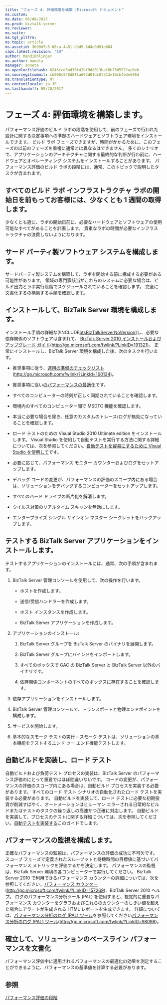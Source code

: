 ```yaml
---
title: "フェーズ 4: 評価環境を構築 |Microsoft ドキュメント"
ms.custom: 
ms.date: 06/08/2017
ms.prod: biztalk-server
ms.reviewer: 
ms.suite: 
ms.tgt_pltfrm: 
ms.topic: article
ms.assetid: 3b90d7c5-60ca-4a81-b3d9-6d4e9d91e684
caps.latest.revision: "10"
author: MandiOhlinger
ms.author: mandia
manager: anneta
ms.openlocfilehash: 8246ccd34d36f42bf9d8013baf8b73d557fae6eb
ms.sourcegitcommit: cb908c540d8f1a692d01dc8f313e16cb4b4e696d
ms.translationtype: MT
ms.contentlocale: ja-JP
ms.lasthandoff: 09/20/2017
---
```

# <a name="phase-4-building-the-assessment-environment"></a>フェーズ 4: 評価環境を構築します。
パフォーマンス評価のビルド ラボの段階を使用して、前のフェーズで行われた設計に関する決定事項への準拠のハードウェアとソフトウェア環境をインストールできます。 ビルド ラボ フェーズできますが、時間がかかるために、このフェーズの以前のフェーズを重複に通常とは異なるはできません。 多くのシナリオで、アプリケーションのアーキテクチャに関する最終的な判断が行わ前に、ハードウェアとオペレーティング システムをインストールすることがあります。 パフォーマンス評価のビルド ラボの段階には、通常、このトピックで説明したタスクが含まれます。  
  
## <a name="obtain-all-build-lab-infrastructure-at-least-a-week-in-advance-of-the-lab-start-date"></a>すべてのビルド ラボ インフラストラクチャ ラボの開始日を前もってお客様には、少なくとも 1 週間の取得します。  
 少なくとも週に、ラボの開始日前に、必要なハードウェアとソフトウェアの使用可能なすべてがあることを計画します。 貴重なラボの時間が必要なインフラストラクチャの浪費しないようになります。  
  
## <a name="configure-third-party-software-systems"></a>サード パーティ製ソフトウェア システムを構成します。  
 サードパーティ製システムを構築して、ラボを開始する前に構成する必要がある可能性があります。 領域の専門家該当がこれらのシステムに必要な場合は、ビルド出力とラボ実行段階でスケジュールされていることを確認します。 完全に文書化するの構築する手順を確認します。  
  
## <a name="install-and-configure-the-biztalk-server-environment"></a>インストールして、BizTalk Server 環境を構成します。  
 インストール手順の詳細な[!INCLUDE[btsBizTalkServerNoVersion](../includes/btsbiztalkservernoversion-md.md)]し、必要な依存関係のソフトウェアは含まれて、 [BizTalk Server 2010 インストールおよびアップグレード ガイド](http://go.microsoft.com/fwlink/?LinkID=191321)(http://go.microsoft.com/fwlink/?LinkID=191321)。 正常にインストールし、BizTalk Server 環境を構成した後、次のタスクを行います。  
  
-   推奨事項に従う、[運用の準備のチェックリスト](http://go.microsoft.com/fwlink/?LinkId=160134)(http://go.microsoft.com/fwlink/?LinkId=160134)。  
  
-   推奨事項に従い[のパフォーマンスの最適化](../technical-guides/optimizing-performance.md)です。  
  
-   すべてのコンピューターの時刻が正しく同期されていることを確認します。  
  
-   環境内のすべてのコンピューター間で MSDTC 機能を確認します。  
  
-   本当に必要な場合を除き、任意のカスタムのトレース/ログが無効になっていることを確認します。  
  
-   ロード テストのための Visual Studio 2010 Ultimate edition をインストールします。  Visual Studio を使用して自動テストを実行する方法に関する詳細については、次を参照してください。[自動テストを容易にするために Visual Studio を使用して](../technical-guides/using-visual-studio-to-facilitate-automated-testing.md)です。  
  
-   必要に応じて、パフォーマンス モニター カウンターおよびログをセットアップします。  
  
-   デバッグ コードの変更が、パフォーマンスの評価のスコープ内にある場合は、ソリューションをデバッグするコンピューターをセットアップします。  
  
-   すべてのハード ドライブの断片化を解消します。  
  
-   ウイルス対策のリアルタイム スキャンを無効にします。  
  
-   エンタープライズ シングル サインオン マスター シークレットをバックアップします。  
  
## <a name="install-the-biztalk-server-application-to-be-tested"></a>テストする BizTalk Server アプリケーションをインストールします。  
 テストするアプリケーションのインストールには、通常、次の手順が含まれます。  
  
1.  BizTalk Server 管理コンソールを使用して、次の操作を行います。  
  
    -   ホストを作成します。  
  
    -   送信/受信ハンドラーを作成します。  
  
    -   ホスト インスタンスを作成します。  
  
    -   BizTalk Server アプリケーションを作成します。  
  
2.  アプリケーションのインストール:  
  
    1.  BizTalk Server グループを BizTalk Server のバイナリを展開します。  
  
    2.  BizTalk Server グループにバインドをインポートします。  
  
    3.  すべてのボックスで GAC の BizTalk Server と BizTalk Server 以外のバイナリです。  
  
    4.  依存関係コンポーネントのすべてのボックスに存在することを確認します。  
  
3.  依存アプリケーションをインストールします。  
  
4.  BizTalk Server 管理コンソールで、トランスポートと物理エンドポイントを構成します。  
  
5.  サービスを開始します。  
  
6.  基本的なスモーク テストの実行 – スモーク テストは、ソリューションの基本機能をテストするエンド ツー エンド機能テストします。  
  
## <a name="implement-automated-build-and-load-testing"></a>自動ビルドを実装し、ロード テスト  
 自動ビルドおよび負荷テスト プロセスの実装は、BizTalk Server のパフォーマンス評価のにとって重要ではほぼ間違いないです。 コードの変更が、パフォーマンスの評価のスコープ内にある場合は、自動ビルド プロセスを実装する必要があります。 すべてのロード テスト シナリオの自動化されたロード テストを実装する必要があります。 自動ビルドを実装して、ロード テストに必要な初期投資が削減すばやく、オートメーションはヒューマン エラーされる日常的なビルドまたはテストのタスクの繰り返しの高速かつ正確に対応します。 自動ビルドを実装して、プロセスのテストに関する詳細については、次を参照してください。[自動テストを実装する](../technical-guides/implementing-automated-testing.md)このガイドでします。  
  
## <a name="configure-performance-monitoring"></a>パフォーマンスの監視を構成します。  
 正確なパフォーマンスの監視は、パフォーマンスの評価の成功に不可欠です。 スコープ フェーズで定義されたスループットと待機時間の目標値に基づいてパフォーマンス メトリックを評価するかを決定します。 パフォーマンスの監視は、BizTalk Server 環境の各コンピューターで実行してください。 BizTalk Server 2010 で利用できるパフォーマンス カウンターの詳細については、次を参照してください。[パフォーマンス カウンター](http://go.microsoft.com/fwlink/?LinkID=157269) (http://go.microsoft.com/fwlink/?LinkID=157269)、BizTalk Server 2010 ヘルプ。 ログのパフォーマンス分析ツール (PAL) を使用すると、視覚的に重要なパフォーマンス カウンターをグラフおよびこれらのカウンターのしきい値を超えた場合にアラートが生成される HTML レポートを生成できます。 詳細については、[パフォーマンス分析のログ (PAL) ツール](http://go.microsoft.com/fwlink/?LinkID=98098)を参照してください[パフォーマンス分析のログ (PAL) ツール](http://go.microsoft.com/fwlink/?LinkID=98098)(http://go.microsoft.com/fwlink/?LinkID=98098)。  
  
## <a name="establish-and-document-the-solutions-baseline-performance"></a>確立して、ソリューションのベースライン パフォーマンスを文書化  
 パフォーマンス評価中に適用されるパフォーマンスの最適化の効果を測定することができるように、パフォーマンスの基準値を計算する必要があります。  
  
## <a name="see-also"></a>参照  
 [パフォーマンス評価の段階](../technical-guides/phases-of-a-performance-assessment.md)